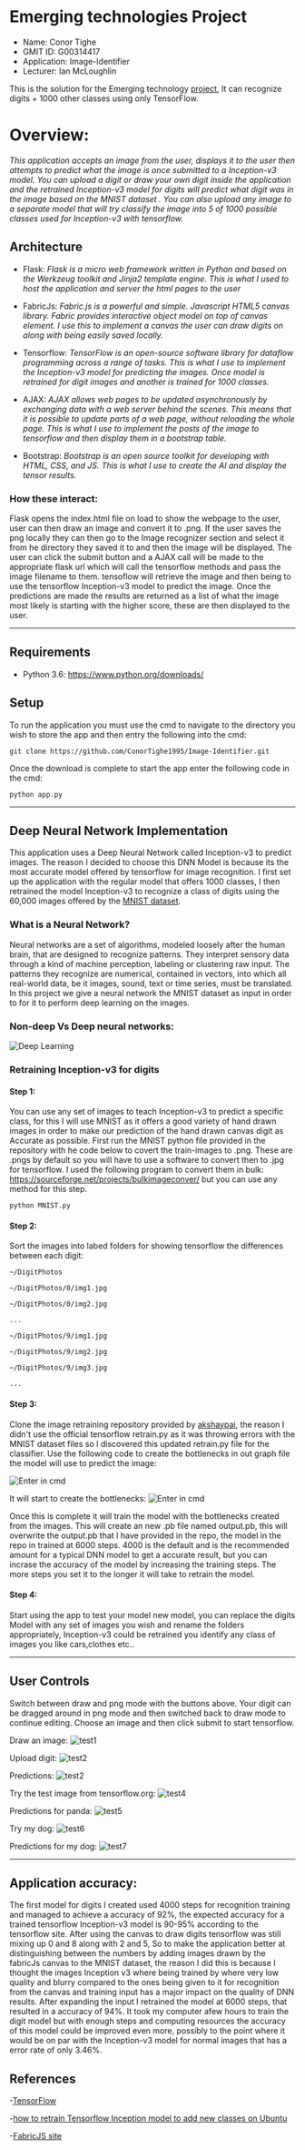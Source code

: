# Emerging technologies Project

- Name: Conor Tighe
- GMIT ID: G00314417
- Application: Image-Identifier
- Lecturer: Ian McLoughlin

This is the solution for the Emerging technology [project](https://emerging-technologies.github.io/problems/project.html), It can recognize digits + 1000 other classes using only TensorFlow.

# Overview:
*This application accepts an image from the user, displays it to the user then attempts to predict what the image is once submitted to a Inception-v3 model. You can upload a digit or draw your own digit inside the application and the retrained Inception-v3 model for digits will predict what digit was in the image based on the MNIST dataset . You can also upload any image to a separate model that will try classify the image into 5 of 1000 possible classes used for Inception-v3 with tensorflow.*

## Architecture

- Flask: *Flask is a micro web framework written in Python and based on the Werkzeug toolkit and Jinja2 template engine. This is what I used to host the application and server the html pages to the user*

- FabricJs: *Fabric.js is a powerful and simple. Javascript HTML5 canvas library. Fabric provides interactive object model on top of canvas element. I use this to implement a canvas the user can draw digits on along with being easily saved locally.*

- Tensorflow: *TensorFlow is an open-source software library for dataflow programming across a range of tasks. This is what I use to implement the Inception-v3 model for predicting the images. Once model is retrained for digit images and another is trained for 1000 classes.*

- AJAX: *AJAX allows web pages to be updated asynchronously by exchanging data with a web server behind the scenes. This means that it is possible to update parts of a web page, without reloading the whole page. This is what
I use to implement the posts of the image to tensorflow and then display them in a bootstrap table.*

- Bootstrap: *Bootstrap is an open source toolkit for developing with HTML, CSS, and JS. This is what I use to create the AI and display the tensor results.*

### How these interact:
Flask opens the index.html file on load to show the webpage to the user, user can then draw an image and convert it to .png. If the user saves the png locally they can then go to the Image recognizer section and select it from he directory they saved it to and then the image will be displayed. The user can click the submit button and a AJAX call will be made to the appropriate flask url which will call the tensorflow methods and pass the image filename to them. tensoflow will retrieve the image and then being to use the tensorflow Inception-v3 model to predict the image. Once the predictions are made the results are returned as a list of what the image most likely is starting with the higher score, these are then displayed to the user.

---

## Requirements
- Python 3.6: https://www.python.org/downloads/

## Setup
To run the application you must use the cmd to navigate to the directory you wish to store the app and then entry the following into the cmd:
```
git clone https://github.com/ConorTighe1995/Image-Identifier.git

```
Once the download is complete to start the app enter the following code in the cmd:
```
python app.py

```
---

## Deep Neural Network Implementation
This application uses a Deep Neural Network called Inception-v3 to predict images. The reason I decided to choose this DNN Model is because its the most accurate model offered by tensorflow for image recognition.
I first set up the application with the regular model that offers 1000 classes, I then retrained the model Inception-v3 to recognize a class of digits using the 60,000 images offered by the [MNIST dataset](http://yann.lecun.com/exdb/mnist/).

### What is a Neural Network?
Neural networks are a set of algorithms, modeled loosely after the human brain, that are designed to recognize patterns. They interpret sensory data through a kind of machine perception, labeling or clustering raw input. The patterns they recognize are numerical, contained in vectors, into which all real-world data, be it images, sound, text or time series, must be translated. In this project we give a neural network the MNIST dataset as input in order to for it to perform deep learning on the images.

### Non-deep Vs Deep neural networks:

![Deep Learning](/static/img/NNvsDNN.png "NN Vs DNN")
### Retraining Inception-v3 for digits

#### Step 1:
You can use any set of images to teach Inception-v3 to predict a specific class, for this I will use MNIST as it offers a good variety of hand drawn images in order to make our prediction of the hand drawn canvas digit as
Accurate as possible. First run the MNIST python file provided in the repository with he code below to covert the train-images to .png. These are .pngs by default so you will have to use a software to convert then to .jpg for tensorflow. I used the following program to convert them in bulk: https://sourceforge.net/projects/bulkimageconver/ but you can use any method for this step.

```
python MNIST.py

```

#### Step 2:
Sort the images into labed folders for showing tensorflow the differences between each digit:

```
~/DigitPhotos
 
~/DigitPhotos/0/img1.jpg
 
~/DigitPhotos/0/img2.jpg
 
...
 
~/DigitPhotos/9/img1.jpg
 
~/DigitPhotos/9/img2.jpg
 
~/DigitPhotos/9/img3.jpg
 
...

```
#### Step 3:
Clone the image retraining repository provided by [akshaypai](https://github.com/akshaypai/tfClassifier/tree/master/image_classification), the reason I didn't use the official tensorflow retrain.py as it was throwing errors with the MNIST dataset files so I discovered this updated retrain.py file for the classifier. Use the following code to create the bottlenecks in out graph file the model will use to predict the image:
 
![Enter in cmd](/static/img/retrain_model.png "Enter in cmd")

It will start to create the bottlenecks:
![Enter in cmd](/static/img/btlneck.png "bottlenecks")

Once this is complete it will train the model with the bottlenecks created from the images. This will create an new .pb file named output.pb, this will overwrite the output.pb that I have provided in the repo, the model in the repo in trained at 6000 steps. 4000 is the default and is the recommended amount for a typical DNN model to get a accurate result, but you can incrase the accuracy of the model by increasing the training steps. The more steps you set it to the longer it will take to retrain the model.

#### Step 4:
Start using the app to test your model new model, you can replace the digits Model with any set of images you wish and rename the folders appropriately, Inception-v3 could be retrained you identify any class of images you like cars,clothes etc..

---

## User Controls
Switch between draw and png mode with the buttons above. Your digit can be dragged around in png mode and then switched back to draw mode to continue editing. Choose an image and then click submit to start tensorflow.

Draw an image:
![test1](/static/img/test1.png "Drawing")

Upload digit:
![test2](/static/img/test2.png "Uploading")

Predictions:
![test2](/static/img/test3.png "Predicting")

Try the test image from tensorflow.org:
![test4](/static/img/test4.png "Panda")

Predictions for panda:
![test5](static/img/test5.png "Panda predictions")

Try my dog:
![test6](/static/img/test6.png "Dog")

Predictions for my dog:
![test7](static/img/test7.png "Dog predictions")

---

## Application accuracy:

The first model for digits I created used 4000 steps for recognition training and managed to achieve a accuracy of 92%, the expected accuracy for a trained tensorflow Inception-v3 model is 90-95% according to the tensorflow site. After using the canvas to draw digits tensorflow was still mixing up 0 and 8 along with 2 and 5, So to make the application better at distinguishing between the numbers by adding images drawn by the fabricJs canvas to the MNIST dataset, the reason I did this is because I thought the images Inception v3 where being trained by where very low quality and blurry compared to the ones being given to it for recognition from the canvas and training input has a major impact on the quality of DNN results. After expanding the input I retrained the model at 6000 steps, that resulted in a accuracy of 94%. It took my computer afew hours to train the digit model but with enough steps and computing resources the accuracy of this model could be improved even more, possibly to the point where it would be on par with the Inception-v3 model for normal images that has a error rate of only 3.46%.



## References

-[TensorFlow](https://www.tensorflow.org/tutorials/image_recognition)

-[how to retrain Tensorflow Inception model to add new classes on Ubuntu](https://sourcedexter.com/retrain-tensorflow-inception-model/)

-[FabricJS site](http://fabricjs.com/docs/)